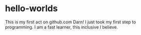 # hello-worlds
This is my first act on github.com
Darn! I just took my first step to programming. I am a fast learner, this inclusive I believe.
